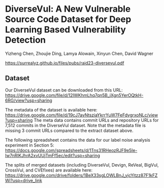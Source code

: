 # DiverseVul: A New Vulnerable Source Code Dataset for Deep Learning Based Vulnerability Detection

Yizheng Chen, Zhoujie Ding, Lamya Alowain, Xinyun Chen, David Wagner

https://surrealyz.github.io/files/pubs/raid23-diversevul.pdf

## Dataset

Our DiverseVul dataset can be downloaded from this URL: https://drive.google.com/file/d/12IWKhmLhq7qn5B_iXgn5YerOQtkH-6RG/view?usp=sharing

The metadata of the dataset is available here: https://drive.google.com/file/d/19cJ7avNtsziaYkrrYuW7FeFdvgrxoNLc/view?usp=sharing The meta data contains commit URLs and repository URLs for 7,512 commits in the DiverseVul dataset. Note that the metadata file is missing 3 commit URLs compared to the extract dataset above.

The following spreadsheet contains the data for our label noise analysis experiment in Section 5: https://docs.google.com/spreadsheets/d/1Tns31RHeozRJF9e5Ie-Iw7nRIKJhrA2xvUUjTmFf5ec/edit?usp=sharing

The splits of merged datasets (including DiverseVul, Devign, ReVeal, BigVul, CrossVul, and CVEfixes) are available here: https://drive.google.com/drive/folders/1BeX33sgLOWLBnJ_vjcYitzz87F1kFZWi?usp=drive_link
